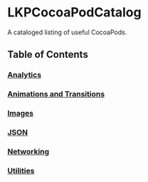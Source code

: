 LKPCocoaPodCatalog
==================

A cataloged listing of useful CocoaPods.

## Table of Contents

### [Analytics](Analytics.md)

### [Animations and Transitions](AnimationsAndTransitions.md)

### [Images](Images.md)

### [JSON](JSON.md)

### [Networking](Networking.md)

### [Utilities](Utilities.md)
